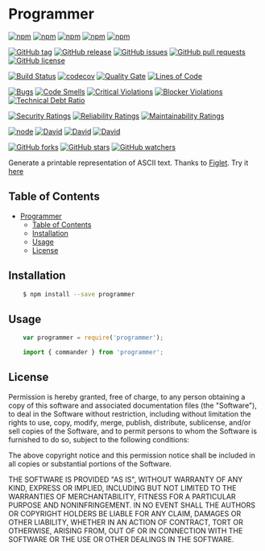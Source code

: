 <a id="markdown-programmer" name="programmer"></a>
# Programmer

[![npm](https://img.shields.io/npm/v/programmer.svg?style=plastic)](https://www.npmjs.com/package/programmer)
[![npm](https://img.shields.io/npm/dw/programmer.svg?style=plastic)](https://www.npmjs.com/package/programmer)
[![npm](https://img.shields.io/npm/dm/programmer.svg?style=plastic)](https://www.npmjs.com/package/programmer)
[![npm](https://img.shields.io/npm/dy/programmer.svg?style=plastic)](https://www.npmjs.com/package/programmer)
[![npm](https://img.shields.io/npm/dt/programmer.svg?style=plastic)](https://www.npmjs.com/package/programmer)

[![GitHub tag](https://img.shields.io/github/tag/sridharmallela/programmer.svg?style=plastic)](https://github.com/sridharmallela/programmer/tags)
[![GitHub release](https://img.shields.io/github/release/sridharmallela/programmer.svg?style=plastic)](https://github.com/sridharmallela/programmer/releases)
[![GitHub issues](https://img.shields.io/github/issues/sridharmallela/programmer.svg?style=plastic)](https://github.com/sridharmallela/programmer/issues) 
[![GitHub pull requests](https://img.shields.io/github/issues-pr/sridharmallela/programmer.svg?style=plastic)](https://github.com/sridharmallela/programmer/pulls)
[![GitHub license](https://img.shields.io/badge/license-MIT-blue.svg?style=plastic)](https://raw.githubusercontent.com/sridharmallela/programmer/master/LICENSE)

[![Build Status](https://img.shields.io/travis/sridharmallela/programmer.svg?style=plastic)](https://travis-ci.org/sridharmallela/programmer) 
[![codecov](https://codecov.io/gh/sridharmallela/programmer/branch/master/graph/badge.svg)](https://codecov.io/gh/sridharmallela/programmer)
[![Quality Gate](https://sonarcloud.io/api/badges/gate?key=com.sridharmallela.projects.programmer:master)](https://sonarcloud.io/dashboard/index/com.sridharmallela.projects.programmer:master)
[![Lines of Code](https://sonarcloud.io/api/badges/measure?key=com.sridharmallela.projects.programmer:master&metric=ncloc)](https://sonarcloud.io/dashboard/index/com.sridharmallela.projects.programmer:master)

[![Bugs](https://sonarcloud.io/api/badges/measure?key=com.sridharmallela.projects.programmer:master&metric=bugs)](https://sonarcloud.io/dashboard/index/com.sridharmallela.projects.programmer:master)
[![Code Smells](https://sonarcloud.io/api/badges/measure?key=com.sridharmallela.projects.programmer:master&metric=code_smells)](https://sonarcloud.io/dashboard/index/com.sridharmallela.projects.programmer:master)
[![Critical Violations](https://sonarcloud.io/api/badges/measure?key=com.sridharmallela.projects.programmer:master&metric=critical_violations)](https://sonarcloud.io/dashboard/index/com.sridharmallela.projects.programmer:master)
[![Blocker Violations](https://sonarcloud.io/api/badges/measure?key=com.sridharmallela.projects.programmer:master&metric=blocker_violations)](https://sonarcloud.io/dashboard/index/com.sridharmallela.projects.programmer:master)
[![Technical Debt Ratio](https://sonarcloud.io/api/badges/measure?key=com.sridharmallela.projects.programmer:master&metric=sqale_debt_ratio)](https://sonarcloud.io/dashboard/index/com.sridharmallela.projects.programmer:master)

[![Security Ratings](https://sonarcloud.io/api/badges/measure?key=com.sridharmallela.projects.programmer:master&metric=new_security_rating)](https://sonarcloud.io/dashboard/index/com.sridharmallela.projects.programmer:master)
[![Reliability Ratings](https://sonarcloud.io/api/badges/measure?key=com.sridharmallela.projects.programmer:master&metric=new_reliability_rating)](https://sonarcloud.io/dashboard/index/com.sridharmallela.projects.programmer:master)
[![Maintainability Ratings](https://sonarcloud.io/api/badges/measure?key=com.sridharmallela.projects.programmer:master&metric=new_maintainability_rating)](https://sonarcloud.io/dashboard/index/com.sridharmallela.projects.programmer:master)

[![node](https://img.shields.io/node/v/sridharmallela/programmer.svg?style=plastic)](https://www.npmjs.com/package/programmer)
[![David](https://img.shields.io/david/sridharmallela/programmer.svg?style=plastic)](https://www.npmjs.com/package/programmer)
[![David](https://img.shields.io/david/dev/sridharmallela/programmer.svg?style=plastic)](https://www.npmjs.com/package/programmer)
[![David](https://img.shields.io/david/optional/sridharmallela/programmer.svg?style=plastic)](https://www.npmjs.com/package/programmer)

[![GitHub forks](https://img.shields.io/github/forks/sridharmallela/programmer.svg?style=social&label=Fork)](https://github.com/sridharmallela/programmer/)
[![GitHub stars](https://img.shields.io/github/stars/sridharmallela/programmer.svg?style=social&label=Star)](https://github.com/sridharmallela/programmer/)
[![GitHub watchers](https://img.shields.io/github/watchers/sridharmallela/programmer.svg?style=social&label=Watch)](https://github.com/sridharmallela/programmer/)

Generate a printable representation of ASCII text. Thanks to [Figlet](https://www.npmjs.com/package/figlet). Try it [here](http://patorjk.com/software/taag/#p=display&f=Graffiti&t=Type%20Something%20)

<a id="markdown-table-of-contents" name="table-of-contents"></a>
## Table of Contents

<!-- TOC -->

- [Programmer](#programmer)
    - [Table of Contents](#table-of-contents)
    - [Installation](#installation)
    - [Usage](#usage)
    - [License](#license)

<!-- /TOC -->


<a id="markdown-installation" name="installation"></a>
## Installation


```bash
    $ npm install --save programmer
```


<a id="markdown-usage" name="usage"></a>
## Usage


```js
    var programmer = require('programmer');
```

```ts
    import { commander } from 'programmer';
```


<a id="markdown-license" name="license"></a>
## License

Permission is hereby granted, free of charge, to any person obtaining a copy
of this software and associated documentation files (the "Software"), to deal
in the Software without restriction, including without limitation the rights
to use, copy, modify, merge, publish, distribute, sublicense, and/or sell
copies of the Software, and to permit persons to whom the Software is
furnished to do so, subject to the following conditions:

The above copyright notice and this permission notice shall be included in all
copies or substantial portions of the Software.

THE SOFTWARE IS PROVIDED "AS IS", WITHOUT WARRANTY OF ANY KIND, EXPRESS OR
IMPLIED, INCLUDING BUT NOT LIMITED TO THE WARRANTIES OF MERCHANTABILITY,
FITNESS FOR A PARTICULAR PURPOSE AND NONINFRINGEMENT. IN NO EVENT SHALL THE
AUTHORS OR COPYRIGHT HOLDERS BE LIABLE FOR ANY CLAIM, DAMAGES OR OTHER
LIABILITY, WHETHER IN AN ACTION OF CONTRACT, TORT OR OTHERWISE, ARISING FROM,
OUT OF OR IN CONNECTION WITH THE SOFTWARE OR THE USE OR OTHER DEALINGS IN THE
SOFTWARE.
